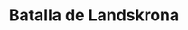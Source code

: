 ﻿---
title: "Batalla de Landskrona"
permalink: periodes_483.html
layout: periode
dataInici: 1677-07-14
sidebar: periodes
pares:
  - id: 478
    title: "Guerra Escanesa"
    dataInici: "(1675)"
    dataFi: "(1679)"

fills:
jocsPrincipals:
jocsEscenaris:
jocsEpoca:
  - title: "Nothing Gained But Glory"
    bggId: 39019
    escenari: "Landskrona"

jocsEpocaEscenaris:
---
